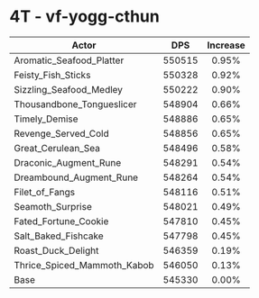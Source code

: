 # 4T - vf-yogg-cthun
| Actor | DPS | Increase |
|---|:---:|:---:|
|Aromatic_Seafood_Platter|550515|0.95%|
|Feisty_Fish_Sticks|550328|0.92%|
|Sizzling_Seafood_Medley|550222|0.90%|
|Thousandbone_Tongueslicer|548904|0.66%|
|Timely_Demise|548886|0.65%|
|Revenge_Served_Cold|548856|0.65%|
|Great_Cerulean_Sea|548496|0.58%|
|Draconic_Augment_Rune|548291|0.54%|
|Dreambound_Augment_Rune|548264|0.54%|
|Filet_of_Fangs|548116|0.51%|
|Seamoth_Surprise|548021|0.49%|
|Fated_Fortune_Cookie|547810|0.45%|
|Salt_Baked_Fishcake|547798|0.45%|
|Roast_Duck_Delight|546359|0.19%|
|Thrice_Spiced_Mammoth_Kabob|546050|0.13%|
|Base|545330|0.00%|
